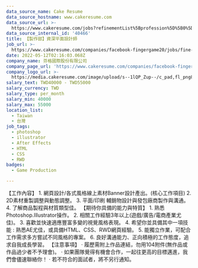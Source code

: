 ```yaml
---
data_source_name: Cake Resume
data_source_hostname: www.cakeresume.com
data_source_url: >-
  https://www.cakeresume.com/jobs?refinementList%5Bprofession%5D%5B0%5D=game-production&range%5Bsalary_range%5D%5Bmin%5D=1000000
data_source_internal_id: '40466'
title: 【製作部】資深平面設計師
job_url: >-
  https://www.cakeresume.com/companies/facebook-fingergame20/jobs/fine-art-graphic-designer
date: 2022-05-12T02:16:03.068Z
company_name: 芬格國際股份有限公司
company_page_url: 'https://www.cakeresume.com/companies/facebook-fingergame20'
company_logo_url: >-
  https://media.cakeresume.com/image/upload/s--1lQP_Zup--/c_pad,fl_png8,h_200,w_200/v1636359796/syoqurpvqalunvk7rknc.png
salary_text: TWD40000 - TWD55000
salary_currency: TWD
salary_type: per_month
salary_min: 40000
salary_max: 55000
location_list:
  - Taiwan
  - 台灣
job_tags:
  - photoshop
  - illustrator
  - After Effects
  - HTML
  - CSS
  - RWD
badges:
  - Game Production

---
```


【工作內容】 1. 網頁設計/各式風格線上素材Banner設計產出。(核心工作項目) 2. 2D素材重製調整與動態調整。 3. 平面/印刷 輔銷物設計與發包廠商製作與溝通。 4. 了解商品製程與材質類型佳。 【期待你具備的能力與特質】 1. 熟悉Photoshop.Illustrator操作。 2. 相關工作經驗3年以上(遊戲/廣告/電商產業尤佳)。 3. 喜歡並快速適應豐富多變的視覺風格表現。 4. 希望你並具備其中一項技能 : 熟悉AE尤佳，或具備HTML、CSS、RWD網頁經驗。 5. 能獨立作業，可配合工作需求多方嘗試不同風格的專案。 6. 良好溝通能力、正向積極的工作態度，追求自我成長學習。 【注意事項】 · 履歷需附上作品連結，勿用104附件(無作品或作品過少者不予理會)。 · 如果團隊覺得有機會合作，一起往更高的目標邁進，我們會儘速聯絡你！ · 若不符合的面試者，將不另行通知。